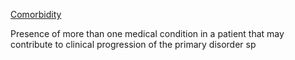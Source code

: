 [Comorbidity](https://en.wikipedia.org/wiki/Comorbidity)

Presence of more than one medical condition in a patient that may contribute to clinical progression of the primary disorder sp